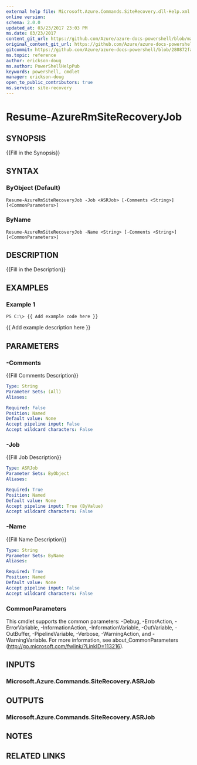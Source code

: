 ```yaml
---
external help file: Microsoft.Azure.Commands.SiteRecovery.dll-Help.xml
online version:
schema: 2.0.0
updated_at: 03/23/2017 23:03 PM
ms.date: 03/23/2017
content_git_url: https://github.com/Azure/azure-docs-powershell/blob/master/azureps-cmdlets-docs/ResourceManager/AzureRM.SiteRecovery/v1.1.3.3/Resume-AzureRmSiteRecoveryJob.md
original_content_git_url: https://github.com/Azure/azure-docs-powershell/blob/master/azureps-cmdlets-docs/ResourceManager/AzureRM.SiteRecovery/v1.1.3.3/Resume-AzureRmSiteRecoveryJob.md
gitcommit: https://github.com/Azure/azure-docs-powershell/blob/280872fa529e03be2466fa2252957a2060a9dfe4
ms.topic: reference
author: erickson-doug
ms.author: PowerShellHelpPub
keywords: powershell, cmdlet
manager: erickson-doug
open_to_public_contributors: true
ms.service: site-recovery
---
```


# Resume-AzureRmSiteRecoveryJob

## SYNOPSIS
{{Fill in the Synopsis}}

## SYNTAX

### ByObject (Default)
```
Resume-AzureRmSiteRecoveryJob -Job <ASRJob> [-Comments <String>] [<CommonParameters>]
```

### ByName
```
Resume-AzureRmSiteRecoveryJob -Name <String> [-Comments <String>] [<CommonParameters>]
```

## DESCRIPTION
{{Fill in the Description}}

## EXAMPLES

### Example 1
```
PS C:\> {{ Add example code here }}
```

{{ Add example description here }}

## PARAMETERS

### -Comments
{{Fill Comments Description}}

```yaml
Type: String
Parameter Sets: (All)
Aliases: 

Required: False
Position: Named
Default value: None
Accept pipeline input: False
Accept wildcard characters: False
```

### -Job
{{Fill Job Description}}

```yaml
Type: ASRJob
Parameter Sets: ByObject
Aliases: 

Required: True
Position: Named
Default value: None
Accept pipeline input: True (ByValue)
Accept wildcard characters: False
```

### -Name
{{Fill Name Description}}

```yaml
Type: String
Parameter Sets: ByName
Aliases: 

Required: True
Position: Named
Default value: None
Accept pipeline input: False
Accept wildcard characters: False
```

### CommonParameters
This cmdlet supports the common parameters: -Debug, -ErrorAction, -ErrorVariable, -InformationAction, -InformationVariable, -OutVariable, -OutBuffer, -PipelineVariable, -Verbose, -WarningAction, and -WarningVariable. For more information, see about_CommonParameters (http://go.microsoft.com/fwlink/?LinkID=113216).

## INPUTS

### Microsoft.Azure.Commands.SiteRecovery.ASRJob

## OUTPUTS

### Microsoft.Azure.Commands.SiteRecovery.ASRJob

## NOTES

## RELATED LINKS

